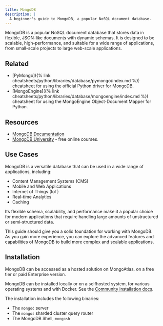 ```yaml
---
title: MongoDB
description: |
  A beginner's guide to MongoDB, a popular NoSQL document database.
---
```


MongoDB is a popular NoSQL document database that stores data in flexible, JSON-like documents with dynamic schemas. It is designed to be scalable, high-performance, and suitable for a wide range of applications, from small-scale projects to large web-scale applications.

## Related

- [PyMongo]({% link cheatsheets/python/libraries/database/pymongo/index.md %}) cheatsheet for using the official Python driver for MongoDB.
- [MongoEngine]({% link cheatsheets/python/libraries/database/mongoengine/index.md %}) cheatsheet for using the MongoEngine Object-Document Mapper for Python.

## Resources

- [MongoDB Documentation](https://docs.mongodb.com/)
- [MongoDB University](https://learn.mongodb.com/) - free online courses.


## Use Cases

MongoDB is a versatile database that can be used in a wide range of applications, including:

- Content Management Systems (CMS)
- Mobile and Web Applications
- Internet of Things (IoT)
- Real-time Analytics
- Caching

Its flexible schema, scalability, and performance make it a popular choice for modern applications that require handling large amounts of unstructured or semi-structured data.

This guide should give you a solid foundation for working with MongoDB. As you gain more experience, you can explore the advanced features and capabilities of MongoDB to build more complex and scalable applications.


## Installation

MongoDB can be accessed as a hosted solution on MongoAtlas, on a free tier or paid Enterprise version.

MongoDB can be installed locally or on a selfhosted system, for various operating systems and with Docker. See the [Community Installation docs](https://www.mongodb.com/docs/manual/administration/install-community/).

The installation includes the following binaries:

- The `mongod` server
- The `mongos` sharded cluster query router
- The MongoDB Shell, `mongosh`